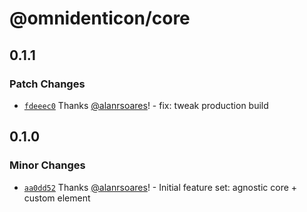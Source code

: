 # @omnidenticon/core

## 0.1.1

### Patch Changes

- [`fdeeec0`](https://github.com/alanrsoares/omnidenticon/commit/fdeeec01ce3274f9fde7877017990597f7a97964) Thanks [@alanrsoares](https://github.com/alanrsoares)! - fix: tweak production build

## 0.1.0

### Minor Changes

- [`aa0dd52`](https://github.com/alanrsoares/omnidenticon/commit/aa0dd52df09cae5b3fe17e3f21188bea596a1106) Thanks [@alanrsoares](https://github.com/alanrsoares)! - Initial feature set: agnostic core + custom element
